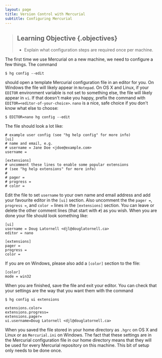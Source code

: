 ```yaml
---
layout: page
title: Version Control with Mercurial
subtitle: Configuring Mercurial
---
```

> ## Learning Objective {.objectives}
>
> * Explain what configuration steps are required once per machine.

The first time we use Mercurial on a new machine,
we need to configure a few things.
The command

~~~ {.bash}
$ hg config --edit
~~~

should open a template Mercurial configuration file in an editor for you.
On Windows the file will likely appear in `Notepad`.
On OS X and Linux,
if your `EDITOR` environment variable is not set to something else,
the file will likely appear in `vi`.
If that doesn't make you happy,
prefix the command with `EDITOR=<editor-of-your-choice>`.
`nano` is a nice,
safe choice if you don't know what else to choose:

~~~ {.bash}
$ EDITOR=nano hg config --edit
~~~

The file should look a lot like:

~~~ {.output}
# example user config (see "hg help config" for more info)
[ui]
# name and email, e.g.
# username = Jane Doe <jdoe@example.com>
username =

[extensions]
# uncomment these lines to enable some popular extensions
# (see "hg help extensions" for more info)
#
# pager =
# progress =
# color =
~~~

Edit the file to set `username` to your own name and email address and add your favourite editor in the `[ui]` section.
Also uncomment the the `pager =`,
`progress =`,
and `color =` lines in the `[extensions]` section.
You can leave or delete the other comment lines (that start with `#`) as you wish.
When you are done your file should look something like:

~~~ {.output}
[ui]
username = Doug Latornell <djl@douglatornell.ca>
editor = nano

[extensions]
pager =
progress =
color =
~~~

If you are on Windows,
please also add a `[color]` section to the file:

~~~ {.output}
[color]
mode = win32
~~~

When you are finished,
save the file and exit your editor.
You can check that your settings are the way that you want them with the command

~~~ {.bash}
$ hg config ui extensions
~~~
~~~ {.output}
extensions.color=
extensions.progress=
extensions.pager=
ui.username=Doug Latornell <djl@douglatornell.ca>
~~~

When you saved the file stored in your home directory as `.hgrc` on OS X and Linux or as `Mercurial.ini` on Windows.
The fact that these settings are in the Mercurial configuration file in our home directory means that they will be used for every Mercurial repository on this machine.
This bit of setup only needs to be done once.

